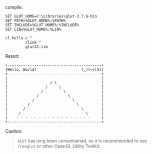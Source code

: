 compile:
```
SET GLUT_HOME=C:\Libraries\glut-3.7.6-bin
SET PATH=%GLUT_HOME%;%PATH%
SET INCLUDE=%GLUT_HOME%;%INCLUDE%
SET LIB=%GLUT_HOME%;%LIB%

cl hello.c ^
         /link ^
         glut32.lib

```
Result:
```
+------------------------------------------+
|Hello, World!                    [_][~][X]|
+------------------------------------------+
|                                          |
|                   / \                    |
|                 /     \                  |
|               /         \                |
|             /             \              |
|           /                 \            |
|         /                     \          |
|       /                         \        |
|     /                             \      |
|    - - - - - - - - - - - - - - - - -     |
+------------------------------------------+
```

Caution:

> `GLUT` has long been unmaintained, so it is recommended to use `freeglut` or other OpenGL Utility Toolkit.
